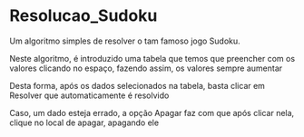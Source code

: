 # Resolucao_Sudoku
Um algoritmo simples de resolver o tam famoso jogo Sudoku.

Neste algoritmo, é introduzido uma tabela que temos que preencher com os valores clicando no espaço, fazendo assim, os valores sempre aumentar

Desta forma, após os dados selecionados na tabela, basta clicar em Resolver que automaticamente é resolvido

Caso, um dado esteja errado, a opção Apagar faz com que após clicar nela, clique no local de apagar, apagando ele

